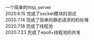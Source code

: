 一个简单的http_server  
2020.6.15 完成了socket模块的测试  
2020.7.14 完成了简单的静态请求的的处理  
2020.7.18 完成了线程池  
2020.7.23 完成了epoll+线程池的并发  

